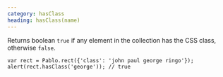 ```yaml
--- 
category: hasClass
heading: hasClass(name)
---
```


Returns boolean `true` if any element in the collection has the CSS class, otherwise `false`.

    var rect = Pablo.rect({'class': 'john paul george ringo'});
    alert(rect.hasClass('george')); // true